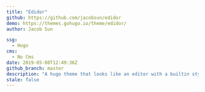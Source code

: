 ```yaml
---
title: "Edidor"
github: https://github.com/jacobsun/edidor
demo: https://themes.gohugo.io/theme/edidor/
author: Jacob Sun

ssg:
  - Hugo
cms:
  - No Cms
date: 2019-05-08T12:49:36Z
github_branch: master
description: "A hugo theme that looks like an editor with a builtin style generator, INFINITE COLOR MODE from a market perspective. 😂"
stale: false
---
```

